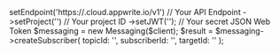 <?php

use Appwrite\Client;
use Appwrite\Services\Messaging;

$client = (new Client())
    ->setEndpoint('https://<REGION>.cloud.appwrite.io/v1') // Your API Endpoint
    ->setProject('<YOUR_PROJECT_ID>') // Your project ID
    ->setJWT('<YOUR_JWT>'); // Your secret JSON Web Token

$messaging = new Messaging($client);

$result = $messaging->createSubscriber(
    topicId: '<TOPIC_ID>',
    subscriberId: '<SUBSCRIBER_ID>',
    targetId: '<TARGET_ID>'
);